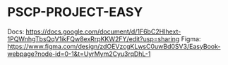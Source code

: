 # PSCP-PROJECT-EASY
  Docs: https://docs.google.com/document/d/1F6bC2HIhext-1PQWnhgTbsQqV1ikFQw8exRrpKKW2FY/edit?usp=sharing 
  Figma: https://www.figma.com/design/zdOEVzcgKLwsC0uwBd0SV3/EasyBook-webpage?node-id=0-1&t=UyrMym2Cyu3rqDhL-1
